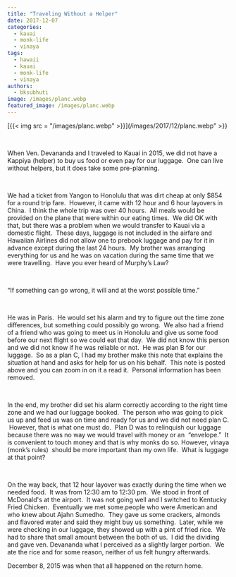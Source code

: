 ```yaml
---
title: "Traveling Without a Helper"
date: 2017-12-07
categories: 
  - kauai
  - monk-life
  - vinaya
tags: 
  - hawaii
  - kauai
  - monk-life
  - vinaya
authors: 
  - bksubhuti
image: /images/planc.webp
featured_image: /images/planc.webp
---
```


[{{< img src = "/images/planc.webp" >}}](/images/2017/12/planc.webp" >}}

 

When Ven. Devananda and I traveled to Kauai in 2015, we did not have a Kappiya (helper) to buy us food or even pay for our luggage.  One can live without helpers, but it does take some pre-planning. 

 

We had a ticket from Yangon to Honolulu that was dirt cheap at only $854 for a round trip fare.  However, it came with 12 hour and 6 hour layovers in China.  I think the whole trip was over 40 hours.  All meals would be provided on the plane that were within our eating times.  We did OK with that, but there was a problem when we would transfer to Kauai via a domestic flight.  These days, luggage is not included in the airfare and Hawaiian Airlines did not allow one to prebook luggage and pay for it in advance except during the last 24 hours.  My brother was arranging everything for us and he was on vacation during the same time that we were travelling.  Have you ever heard of Murphy’s Law? 

 

“If something can go wrong, it will and at the worst possible time.”

 

He was in Paris.  He would set his alarm and try to figure out the time zone differences, but something could possibly go wrong.  We also had a friend of a friend who was going to meet us in Honolulu and give us some food before our next flight so we could eat that day.  We did not know this person and we did not know if he was reliable or not.  He was plan B for our luggage.  So as a plan C, I had my brother make this note that explains the situation at hand and asks for help for us on his behalf.  This note is posted above and you can zoom in on it a read it.  Personal information has been removed.

 

In the end, my brother did set his alarm correctly according to the right time zone and we had our luggage booked.  The person who was going to pick us up and feed us was on time and ready for us and we did not need plan C.  However, that is what one must do.  Plan D was to relinquish our luggage because there was no way we would travel with money or an  “envelope.”  It is convenient to touch money and that is why monks do so. However, vinaya (monk’s rules)  should be more important than my own life.  What is luggage at that point?

 

On the way back, that 12 hour layover was exactly during the time when we needed food.  It was from 12:30 am to 12:30 pm.  We stood in front of McDonald's at the airport.  It was not going well and I switched to Kentucky Fried Chicken.  Eventually we met some.people who were American and who knew about Ajahn Sumedho.  They gave us some crackers, almonds and flavored water and said they might buy us something.  Later, while we were checking in our luggage, they showed up with a pint of fried rice.  We had to share that small amount between the both of us.  I did the dividing and gave ven. Devananda what I perceived as a slightly larger portion.  We ate the rice and for some reason, neither of us felt hungry afterwards.

December 8, 2015 was when that all happened on the return home.
